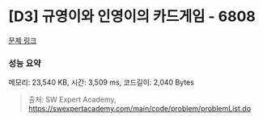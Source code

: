 # [D3] 규영이와 인영이의 카드게임 - 6808 

[문제 링크](https://swexpertacademy.com/main/code/problem/problemDetail.do?contestProbId=AWgv9va6HnkDFAW0) 

### 성능 요약

메모리: 23,540 KB, 시간: 3,509 ms, 코드길이: 2,040 Bytes



> 출처: SW Expert Academy, https://swexpertacademy.com/main/code/problem/problemList.do